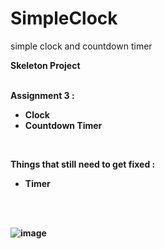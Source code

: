 # SimpleClock
simple clock and countdown timer


<b>Skeleton Project<b> <br><br>

Assignment 3 : <br>
- Clock<br>
- Countdown Timer <br>

<br>

Things that still need to get fixed : <br>
  - Timer<br>
<br>
<br>
  
![image](https://i.ibb.co/QCM4t10/Screen-Shot-2023-06-11-at-9-50-17-PM.png)
